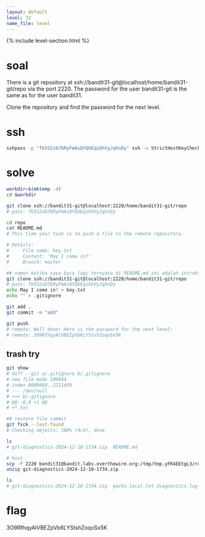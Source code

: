 ```yaml
---
layout: default
level: 32
name_file: level
---
```


{% include level-section.html %}

# soal
There is a git repository at ssh://bandit31-git@localhost/home/bandit31-git/repo via the port 2220. The password for the user bandit31-git is the same as for the user bandit31.

Clone the repository and find the password for the next level.

# ssh
```bash
sshpass -p "fb5S2xb7bRyFmAvQYQGEqsbhVyJqhnDy" ssh -o StrictHostKeyChecking=no bandit31@bandit.labs.overthewire.org -p 2220
```

# solve
```bash
workdir=$(mktemp -d)
cd $workdir

git clone ssh://bandit31-git@localhost:2220/home/bandit31-git/repo
# pass: fb5S2xb7bRyFmAvQYQGEqsbhVyJqhnDy

cd repo
cat README.md
# This time your task is to push a file to the remote repository.

# Details:
#     File name: key.txt
#     Content: 'May I come in?'
#     Branch: master

## namun ketika saya baca lagi ternyata di README.md ini adalah intruksi jadi saya mengikutinya
git clone ssh://bandit31-git@localhost:2220/home/bandit31-git/repo
# pass: fb5S2xb7bRyFmAvQYQGEqsbhVyJqhnDy
echo May I come in? > key.txt
echo "" > .gitignore

git add .
git commit -m "add"

git push
# remote: Well done! Here is the password for the next level:
# remote: 3O9RfhqyAlVBEZpVb6LYStshZoqoSx5K
```

## trash try
```bash
git show
# diff --git a/.gitignore b/.gitignore
# new file mode 100644
# index 0000000..2211df6
# --- /dev/null
# +++ b/.gitignore
# @@ -0,0 +1 @@
# +*.txt

## restore file commit
git fsck --lost-found
# Checking objects: 100% (4/4), done.

ls
# git-diagnostics-2024-12-10-1734.zip  README.md

# host
scp -P 2220 bandit31@bandit.labs.overthewire.org:/tmp/tmp.yFR4EEtgL3/repo/git-diagnostics-2024-12-10-1734.zip .
unzip git-diagnostics-2024-12-10-1734.zip

ls
# git-diagnostics-2024-12-10-1734.zip  packs-local.txt diagnostics.log  objects-local.txt
```

# flag
3O9RfhqyAlVBEZpVb6LYStshZoqoSx5K